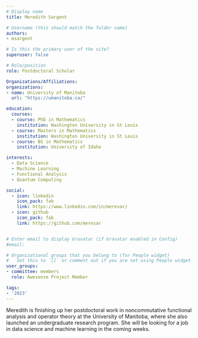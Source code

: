 ```yaml
---
# Display name
title: Meredith Sargent

# Username (this should match the folder name)
authors:
- msargent

# Is this the primary user of the site?
superuser: false

# Role/position
role: Postdoctoral Scholar

Organizations/Affiliations:
organizations:
- name: University of Manitoba
  url: "https://umanitoba.ca/"

education:
  courses:
  - course: PhD in Mathematics
    institution: Washington University in St Louis
  - course: Masters in Mathematics
    institution: Washington University in St Louis
  - course: BS in Mathematics
    institution: University of Idaho

interests:
  - Data Science
  - Machine Learning
  - Functional Analysis
  - Quantum Computing

social:
  - icon: linkedin
    icon_pack: fab
    link: https://www.linkedin.com/in/meresar/
  - icon: github
    icon_pack: fab
    link: https://github.com/meresar


# Enter email to display Gravatar (if Gravatar enabled in Config)
#email:

# Organizational groups that you belong to (for People widget)
#   Set this to `[]` or comment out if you are not using People widget.
user_groups:
- committee: members
  role: Awesense Project Member

tags:
- '2023'
---
```

Meredith is finishing up her postdoctoral work in noncommutative functional
analysis and operator theory at the University of Manitoba, where she also
launched an undergraduate research program. She will be looking for a job in
data science and machine learning in the coming weeks.
